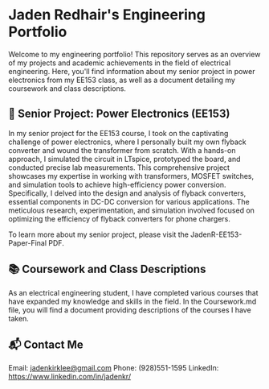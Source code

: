 # Jaden Redhair's Engineering Portfolio

Welcome to my engineering portfolio! This repository serves as an overview of my projects and academic achievements in the field of electrical engineering.
Here, you'll find information about my senior project in power electronics from my EE153 class, as well as a document detailing my coursework and class descriptions.

## 🌟 Senior Project: Power Electronics (EE153)

In my senior project for the EE153 course, I took on the captivating challenge of power electronics, where I personally built my own flyback converter and wound the
transformer from scratch. With a hands-on approach, I simulated the circuit in LTspice, prototyped the board, and conducted precise lab measurements. This
comprehensive project showcases my expertise in working with transformers, MOSFET switches, and simulation tools to achieve high-efficiency power conversion.
Specifically, I delved into the design and analysis of flyback converters, essential components in DC-DC conversion for various applications. The meticulous
research, experimentation, and simulation involved focused on optimizing the efficiency of flyback converters for phone chargers.

To learn more about my senior project, please visit the JadenR-EE153-Paper-Final PDF.

## 📚 Coursework and Class Descriptions

As an electrical engineering student, I have completed various courses that have expanded my knowledge and skills in the field. In the Coursework.md file, you will
find a document providing descriptions of the courses I have taken.

## 📬 Contact Me
Email: jadenkirklee@gmail.com
Phone: (928)551-1595
LinkedIn: https://www.linkedin.com/in/jadenkr/
